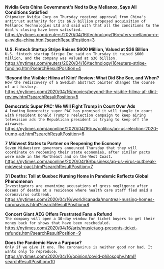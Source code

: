 **Nvidia Gets China Government's Nod to Buy Mellanox, Says All Conditions Satisfied**\
`Chipmaker Nvidia Corp on Thursday received approval from China's antitrust authority for its $6.9 billion proposed acquisition of Mellanox Technologies Ltd and said with that all the conditions to the deal's closing have been satisfied.`\
https://nytimes.com/reuters/2020/04/16/technology/16reuters-mellanox-m-a-nvidia-china.html?searchResultPosition=3

**U.S. Fintech Startup Stripe Raises $600 Million, Valued at $36 Billion**\
`U.S. fintech startup Stripe Inc said on Thursday it raised $600 million, and the company was valued at $36 billion.`\
https://nytimes.com/reuters/2020/04/16/technology/16reuters-stripe-funding.html?searchResultPosition=4

**‘Beyond the Visible: Hilma af Klint’ Review: What Did She See, and When?**\
`How the rediscovery of a Swedish abstract painter changed the course of art history.`\
https://nytimes.com/2020/04/16/movies/beyond-the-visible-hilma-af-klint-review.html?searchResultPosition=5

**Democratic Super PAC: We Will Fight Trump in Court Over Ads**\
`A leading Democratic super PAC has promised it will tangle in court with President Donald Trump's reelection campaign to keep airing television ads the Republican president is trying to keep off the airwaves.`\
https://nytimes.com/aponline/2020/04/16/us/politics/ap-us-election-2020-trump-ad.html?searchResultPosition=6

**7 Midwest States to Partner on Reopening the Economy**\
`Seven Midwestern governors announced Thursday that they will coordinate on reopening their state economies, after similar pacts were made in the Northeast and on the West Coast.`\
https://nytimes.com/aponline/2020/04/16/business/ap-us-virus-outbreak-midwest-pact.html?searchResultPosition=7

**31 Deaths: Toll at Quebec Nursing Home in Pandemic Reflects Global Phenomenon**\
`Investigators are examining accusations of gross negligence after dozens of deaths at a residence where health care staff fled amid a coronavirus outbreak.`\
https://nytimes.com/2020/04/16/world/canada/montreal-nursing-homes-coronavirus.html?searchResultPosition=8

**Concert Giant AEG Offers Frustrated Fans a Refund**\
`The company will open a 30-day window for ticket buyers to get their money back for shows that have been rescheduled.`\
https://nytimes.com/2020/04/16/arts/music/aeg-presents-ticket-refunds.html?searchResultPosition=9

**Does the Pandemic Have a Purpose?**\
`Only if we give it one. The coronavirus is neither good nor bad. It wants only to reproduce.`\
https://nytimes.com/2020/04/16/opinion/covid-philosophy.html?searchResultPosition=10

